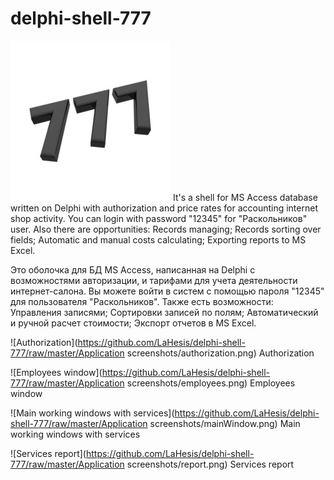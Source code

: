 # delphi-shell-777
![Authorization](https://github.com/LaHesis/delphi-shell-777/raw/master/logo.jpg)
It's a shell for MS Access database written on Delphi with authorization and price rates for accounting internet shop activity.
You can login with password "12345" for "Раскольников" user.
Also there are opportunities:
Records managing;
Records sorting over fields;
Automatic and manual costs calculating;
Exporting reports to MS Excel.

Это оболочка для БД MS Access, написанная на Delphi с возможностями авторизации, и тарифами для учета деятельности интернет-салона.
Вы можете войти в систем с помощью пароля "12345" для пользователя "Раскольников".
Также есть возможности:
Управления записями;
Сортировки записей по полям;
Автоматический и ручной расчет стоимости;
Экспорт отчетов в MS Excel.

![Authorization](https://github.com/LaHesis/delphi-shell-777/raw/master/Application screenshots/authorization.png)
Authorization

![Employees window](https://github.com/LaHesis/delphi-shell-777/raw/master/Application screenshots/employees.png)
Employees window

![Main working windows with services](https://github.com/LaHesis/delphi-shell-777/raw/master/Application screenshots/mainWindow.png)
Main working windows with services

![Services report](https://github.com/LaHesis/delphi-shell-777/raw/master/Application screenshots/report.png)
Services report
